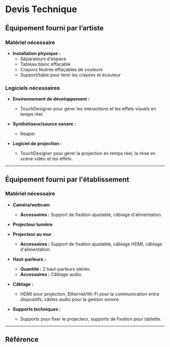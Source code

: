 # Devis Technique

## Équipement fourni par l’artiste
### Matériel nécessaire

- **Installation physique :**  
  - Séparateurs d'espace  
  - Tableau blanc effaçable  
  - Crayons feutres effaçables de couleurs
  - Support/table pour tenir les crayons et écouteur  

### Logiciels nécessaires

- **Environnement de développement :**  
  - TouchDesigner pour gérer les interactions et les effets visuels en temps réel.  

- **Synthétiseur/source sonore :**  
  - Reaper.  

- **Logiciel de projection :**  
  - TouchDesigner pour gérer la projection en temps réel, la mise en scène vidéo et les effets.  

---

## Équipement fourni par l'établissement
### Matériel nécessaire

- **Caméra/webcam**  
  - **Accessoires :** Support de fixation ajustable, câblage d'alimentation.  

- **Projecteur lumière**  

- **Projecteur au mur**  
  - **Accessoires :** Support de fixation ajustable, câblage HDMI, câblage d'alimentation.  

- **Haut-parleurs :**  
  - **Quantité :** 2 haut-parleurs stéréo.  
  - **Accessoires :** Câblage audio.  

- **Câblage :**  
  - HDMI pour projection, Ethernet/Wi-Fi pour la communication entre dispositifs, câbles audio pour la gestion sonore.  

- **Supports techniques :**  
  - Supports pour fixer le projecteur, supports de fixation pour tablette.  

---

## Référence
